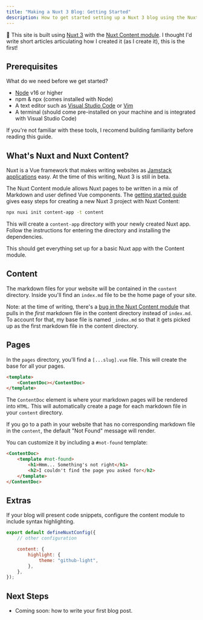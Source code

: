 ```yaml
---
title: "Making a Nuxt 3 Blog: Getting Started"
description: How to get started setting up a Nuxt 3 blog using the Nuxt Content module.
---
```


:wave: This site is built using [Nuxt 3](https://v3.nuxtjs.org/) with the [Nuxt Content module](https://content.nuxtjs.org/). I thought I'd write short articles articulating how I created it (as I create it), this is the first!

## Prerequisites

What do we need before we get started?

* [Node](https://nodejs.org/en/) v16 or higher
* npm & npx (comes installed with Node)
* A text editor such as [Visual Studio Code](https://code.visualstudio.com/) or [Vim](https://www.vim.org/)
* A terminal (should come pre-installed on your machine and is integrated with Visual Studio Code)

If you're not familiar with these tools, I recomend building familiarity before reading this guide.

## What's Nuxt and Nuxt Content?

Nuxt is a Vue framework that makes writing websites as [Jamstack applications](https://jamstack.org/) easy.  At the time of this writing, Nuxt 3 is still in beta.

The Nuxt Content module allows Nuxt pages to be written in a mix of Markdown and user defined Vue components. The [getting started guide](https://content.nuxtjs.org/get-started) gives easy steps for creating a new Nuxt 3 project with Nuxt Content:

```bash
npx nuxi init content-app -t content
```

This will create a `content-app` directory with your newly created Nuxt app. Follow the instructions for entering the directory and installing the dependencies.

This should get everything set up for a basic Nuxt app with the Content module.

## Content

The markdown files for your website will be contained in the `content` directory. Inside you'll find an `index.md` file to be the home page of your site.

Note: at the time of writing, there's a [bug in the Nuxt Content module](https://github.com/nuxt/content/issues/1237) that pulls in the _first_ markdown file in the content directory instead of `index.md`. To account for that, my base file is named `_index.md` so that it gets picked up as the first markdown file in the content directory.

## Pages

In the `pages` directory, you'll find a `[...slug].vue` file. This will create the base for all your pages.

```html
<template>
    <ContentDoc></ContentDoc>
</template>
```

The `ContentDoc` element is where your markdown pages will be rendered into `HTML`. This will automatically create a page for each markdown file in your `content` directory.

If you go to a path in your website that has no corresponding markdown file in the `content`, the default "Not Found" message will render.

You can customize it by including a `#not-found` template:

```html
<ContentDoc>
    <template #not-found>
        <h1>Hmm... Something's not right</h1>
        <h2>I couldn't find the page you asked for</h2>
    </template>
</ContentDoc>
```

## Extras

If your blog will present code snippets, configure the content module to include syntax highlighting.

```js
export default defineNuxtConfig({
    // other configuration

    content: {
        highlight: {
            theme: "github-light",
        },
    },
});
```

## Next Steps

* Coming soon: how to write your first blog post.